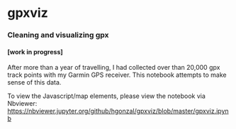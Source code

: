 # gpxviz
### Cleaning and visualizing gpx

#### [work in progress] 

After more than a year of travelling, I had collected over than 20,000 gpx track points with my Garmin GPS receiver. This notebook attempts to make sense of this data.

To view the Javascript/map elements, please view the notebook via Nbviewer: https://nbviewer.jupyter.org/github/hgonzal/gpxviz/blob/master/gpxviz.ipynb
